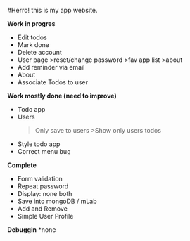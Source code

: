 
#Herro! this is my app website.


**Work in progres**
* Edit todos
* Mark done
* Delete account
* User page >reset/change password >fav app list >about
* Add reminder via email
* About
* Associate Todos to user


**Work mostly done (need to improve)**
* Todo app 
* Users 
    >Only save to users 
        >Show only users todos 
* Style todo app
* Correct menu bug

**Complete**
* Form validation 
* Repeat password
* Display: none both
* Save into mongoDB / mLab 
* Add and Remove
* Simple User Profile

**Debuggin**
*none

